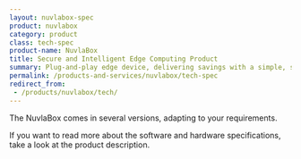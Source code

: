 ```yaml
---
layout: nuvlabox-spec
product: nuvlabox
category: product
class: tech-spec
product-name: NuvlaBox
title: Secure and Intelligent Edge Computing Product
summary: Plug-and-play edge device, delivering savings with a simple, secure and private "cloud-in-a-box" solution. Build scalable IoT systems, reduce operational costs and improve efficiency.
permalink: /products-and-services/nuvlabox/tech-spec
redirect_from:
 - /products/nuvlabox/tech/
---
```


The NuvlaBox comes in several versions, adapting to your requirements.

If you want to read more about the software and hardware specifications, take a look at the product description.
